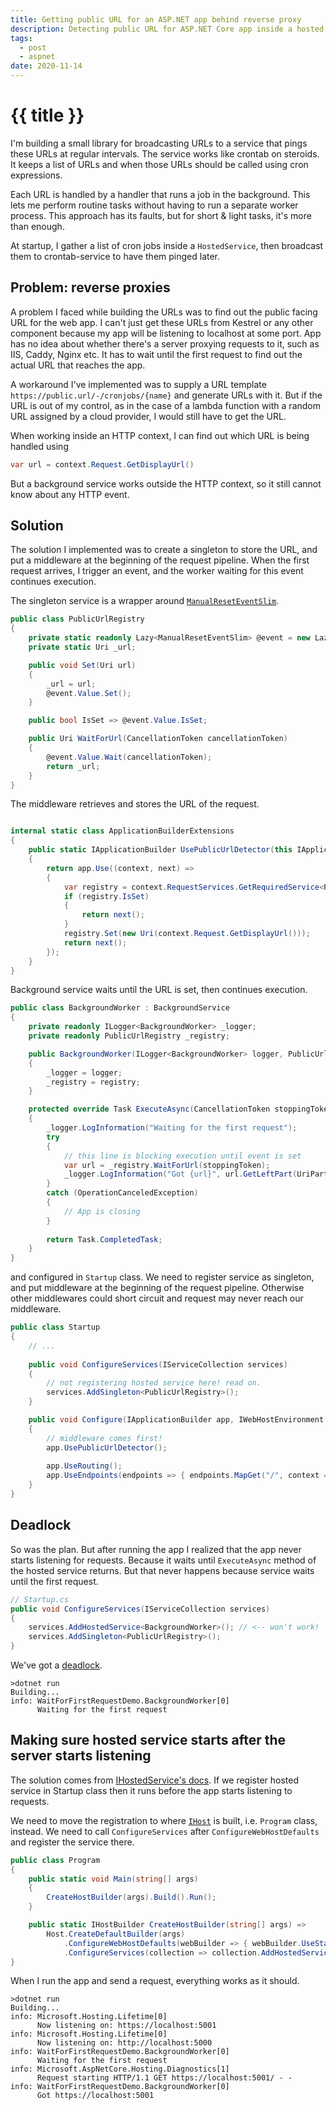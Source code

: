 ```yaml
---
title: Getting public URL for an ASP.NET app behind reverse proxy
description: Detecting public URL for ASP.NET Core app inside a hosted service
tags:
  - post
  - aspnet
date: 2020-11-14
---
```

# {{ title }}


I'm building a small library for broadcasting URLs to a service that pings these URLs at regular intervals. 
The service works like crontab on steroids. 
It keeps a list of URLs and when those URLs should be called using cron expressions.

Each URL is handled by a handler that runs a job in the background. 
This lets me perform routine tasks without having to run a separate worker process. 
This approach has its faults, but for short & light tasks, it's more than enough.

At startup, I gather a list of cron jobs inside a `HostedService`, 
then broadcast them to crontab-service to have them pinged later. 


## Problem: reverse proxies

A problem I faced while building the URLs was to find out the public facing URL for the web app.
I can't just get these URLs from Kestrel or any other component because my app will be listening to localhost at some port. 
App has no idea about whether there's a server proxying requests to it, such as IIS, Caddy, Nginx etc. 
It has to wait until the first request to find out the actual URL that reaches the app.

A workaround I've implemented was to supply a URL template `https://public.url/-/cronjobs/{name}` and generate URLs with it.
But if the URL is out of my control, as in the case of a lambda function with a random URL assigned by a cloud provider, 
I would still have to get the URL.

When working inside an HTTP context, I can find out which URL is being handled using

```c#
var url = context.Request.GetDisplayUrl()
```

But a background service works outside the HTTP context, so it still cannot know about any HTTP event.

## Solution

The solution I implemented was to create a singleton to store the URL, 
and put a middleware at the beginning of the request pipeline.
When the first request arrives, I trigger an event, and the worker waiting for this event continues execution.

The singleton service is a wrapper around [`ManualResetEventSlim`][manuelresetevent].

```c#
public class PublicUrlRegistry
{
    private static readonly Lazy<ManualResetEventSlim> @event = new Lazy<ManualResetEventSlim>();
    private static Uri _url;

    public void Set(Uri url)
    {
        _url = url;
        @event.Value.Set();
    }

    public bool IsSet => @event.Value.IsSet;

    public Uri WaitForUrl(CancellationToken cancellationToken)
    {
        @event.Value.Wait(cancellationToken);
        return _url;
    }
}
```

The middleware retrieves and stores the URL of the request.

```c#

internal static class ApplicationBuilderExtensions
{
    public static IApplicationBuilder UsePublicUrlDetector(this IApplicationBuilder app)
    {
        return app.Use((context, next) =>
        {
            var registry = context.RequestServices.GetRequiredService<PublicUrlRegistry>();
            if (registry.IsSet)
            {
                return next();
            }
            registry.Set(new Uri(context.Request.GetDisplayUrl()));
            return next();
        });
    }
}
```

Background service waits until the URL is set, then continues execution.


```c#
public class BackgroundWorker : BackgroundService
{
    private readonly ILogger<BackgroundWorker> _logger;
    private readonly PublicUrlRegistry _registry;

    public BackgroundWorker(ILogger<BackgroundWorker> logger, PublicUrlRegistry registry)
    {
        _logger = logger;
        _registry = registry;
    }

    protected override Task ExecuteAsync(CancellationToken stoppingToken)
    {
        _logger.LogInformation("Waiting for the first request");
        try
        {
            // this line is blocking execution until event is set
            var url = _registry.WaitForUrl(stoppingToken);
            _logger.LogInformation("Got {url}", url.GetLeftPart(UriPartial.Authority));
        }
        catch (OperationCanceledException)
        {
            // App is closing
        }
        
        return Task.CompletedTask;
    }
}
```

and configured in `Startup` class. We need to register service as singleton, 
and put middleware at the beginning of the request pipeline. 
Otherwise other middlewares could short circuit and request may never reach our middleware. 

```c#
public class Startup
{
    // ...
    
    public void ConfigureServices(IServiceCollection services)
    {
        // not registering hosted service here! read on.
        services.AddSingleton<PublicUrlRegistry>();
    }

    public void Configure(IApplicationBuilder app, IWebHostEnvironment env)
    {
        // middleware comes first!
        app.UsePublicUrlDetector();
        
        app.UseRouting();
        app.UseEndpoints(endpoints => { endpoints.MapGet("/", context => context.Response.WriteAsync("hello")); });
    }
}
```


## Deadlock

So was the plan.
But after running the app I realized that the app never starts listening for requests. 
Because it waits until `ExecuteAsync` method of the hosted service returns.
But that never happens because service waits until the first request. 


```c#
// Startup.cs
public void ConfigureServices(IServiceCollection services)
{
    services.AddHostedService<BackgroundWorker>(); // <-- won't work!
    services.AddSingleton<PublicUrlRegistry>();
}
```

We've got a [deadlock][deadlock].

```text
>dotnet run
Building...
info: WaitForFirstRequestDemo.BackgroundWorker[0]
      Waiting for the first request
```



## Making sure hosted service starts after the server starts listening

The solution comes from [IHostedService's docs][hostedservice]. 
If we register hosted service in Startup class then it runs before the app starts listening to requests.

We need to move the registration to where [`IHost`][host] is built, i.e. `Program` class, instead. 
We need to call `ConfigureServices` after `ConfigureWebHostDefaults` and register the service there.

```c#
public class Program
{
    public static void Main(string[] args)
    {
        CreateHostBuilder(args).Build().Run();
    }

    public static IHostBuilder CreateHostBuilder(string[] args) =>
        Host.CreateDefaultBuilder(args)
            .ConfigureWebHostDefaults(webBuilder => { webBuilder.UseStartup<Startup>(); }) // <-- first configure web
            .ConfigureServices(collection => collection.AddHostedService<BackgroundWorker>()); // <-- then register hosted service
}

```

When I run the app and send a request, everything works as it should.

```text
>dotnet run
Building...
info: Microsoft.Hosting.Lifetime[0]
      Now listening on: https://localhost:5001
info: Microsoft.Hosting.Lifetime[0]
      Now listening on: http://localhost:5000
info: WaitForFirstRequestDemo.BackgroundWorker[0]
      Waiting for the first request
info: Microsoft.AspNetCore.Hosting.Diagnostics[1]
      Request starting HTTP/1.1 GET https://localhost:5001/ - -
info: WaitForFirstRequestDemo.BackgroundWorker[0]
      Got https://localhost:5001
```


[manuelresetevent]: https://docs.microsoft.com/en-us/dotnet/api/system.threading.manualresetevent
[deadlock]: https://en.wikipedia.org/wiki/Deadlock
[hostedservice]: https://docs.microsoft.com/en-us/aspnet/core/fundamentals/host/hosted-services?view=aspnetcore-5.0&tabs=visual-studio#ihostedservice-interface
[host]: https://docs.microsoft.com/en-us/aspnet/core/fundamentals/host/generic-host?view=aspnetcore-5.0